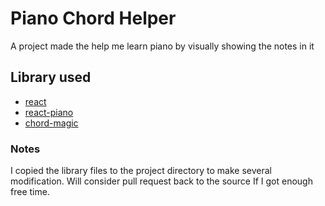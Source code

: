 # Piano Chord Helper

A project made the help me learn piano by visually showing the notes in it

## Library used

- [react](https://github.com/facebook/react)
- [react-piano](https://github.com/iqnivek/react-piano)
- [chord-magic](https://github.com/nolanlawson/chord-magic)

### Notes

I copied the library files to the project directory to make several modification. Will consider pull request back to the source If I got enough free time.
